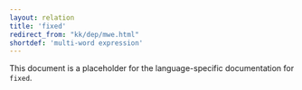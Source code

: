 ```yaml
---
layout: relation
title: 'fixed'
redirect_from: "kk/dep/mwe.html"
shortdef: 'multi-word expression'
---
```


This document is a placeholder for the language-specific documentation
for `fixed`.
